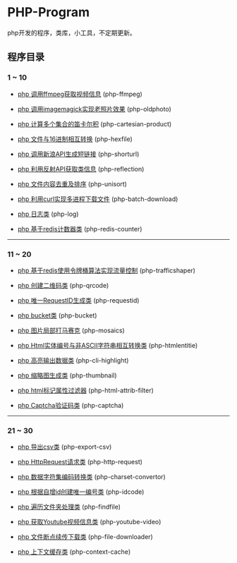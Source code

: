 # PHP-Program

php开发的程序，类库，小工具，不定期更新。

## 程序目录

### 1 ~ 10

- [php 调用ffmpeg获取视频信息](https://github.com/xfdipzone/php-program/tree/master/php-ffmpeg) (php-ffmpeg)

- [php 调用imagemagick实现老照片效果](https://github.com/xfdipzone/php-program/tree/master/php-oldphoto) (php-oldphoto)

- [php 计算多个集合的笛卡尔积](https://github.com/xfdipzone/php-program/tree/master/php-cartesian-product) (php-cartesian-product)

- [php 文件与16进制相互转换](https://github.com/xfdipzone/php-program/tree/master/php-hexfile) (php-hexfile)

- [php 调用新浪API生成短链接](https://github.com/xfdipzone/php-program/tree/master/php-shorturl) (php-shorturl)

- [php 利用反射API获取类信息](https://github.com/xfdipzone/php-program/tree/master/php-reflection) (php-reflection)

- [php 文件内容去重及排序](https://github.com/xfdipzone/php-program/tree/master/php-unisort) (php-unisort)

- [php 利用curl实现多进程下载文件](https://github.com/xfdipzone/php-program/tree/master/php-batch-download) (php-batch-download)

- [php 日志类](https://github.com/xfdipzone/php-program/tree/master/php-log) (php-log)

- [php 基于redis计数器类](https://github.com/xfdipzone/php-program/tree/master/php-redis-counter) (php-redis-counter)

---

### 11 ~ 20

- [php 基于redis使用令牌桶算法实现流量控制](https://github.com/xfdipzone/php-program/tree/master/php-trafficshaper) (php-trafficshaper)

- [php 创建二维码类](https://github.com/xfdipzone/php-program/tree/master/php-qrcode) (php-qrcode)

- [php 唯一RequestID生成类](https://github.com/xfdipzone/php-program/tree/master/php-requestid) (php-requestid)

- [php bucket类](https://github.com/xfdipzone/php-program/tree/master/php-bucket) (php-bucket)

- [php 图片局部打马赛克](https://github.com/xfdipzone/php-program/tree/master/php-mosaics) (php-mosaics)

- [php Html实体编号与非ASCII字符串相互转换类](https://github.com/xfdipzone/php-program/tree/master/php-htmlentitie) (php-htmlentitie)

- [php 高亮输出数据类](https://github.com/xfdipzone/php-program/tree/master/php-cli-highlight) (php-cli-highlight)

- [php 缩略图生成类](https://github.com/xfdipzone/php-program/tree/master/php-thumbnail) (php-thumbnail)

- [php html标记属性过滤器](https://github.com/xfdipzone/php-program/tree/master/php-html-attrib-filter) (php-html-attrib-filter)

- [php Captcha验证码类](https://github.com/xfdipzone/php-program/tree/master/php-captcha) (php-captcha)

---

### 21 ~ 30

- [php 导出csv类](https://github.com/xfdipzone/php-program/tree/master/php-export-csv) (php-export-csv)

- [php HttpRequest请求类](https://github.com/xfdipzone/php-program/tree/master/php-http-request) (php-http-request)

- [php 数据字符集编码转换类](https://github.com/xfdipzone/php-program/tree/master/php-charset-convertor) (php-charset-convertor)

- [php 根据自增id创建唯一编号类](https://github.com/xfdipzone/php-program/tree/master/php-idcode) (php-idcode)

- [php 遍历文件夹处理类](https://github.com/xfdipzone/php-program/tree/master/php-findfile) (php-findfile)

- [php 获取Youtube视频信息类](https://github.com/xfdipzone/php-program/tree/master/php-youtube-video) (php-youtube-video)

- [php 文件断点续传下载类](https://github.com/xfdipzone/php-program/tree/master/php-file-downloader) (php-file-downloader)

- [php 上下文缓存类](https://github.com/xfdipzone/php-program/tree/master/php-context-cache) (php-context-cache)
